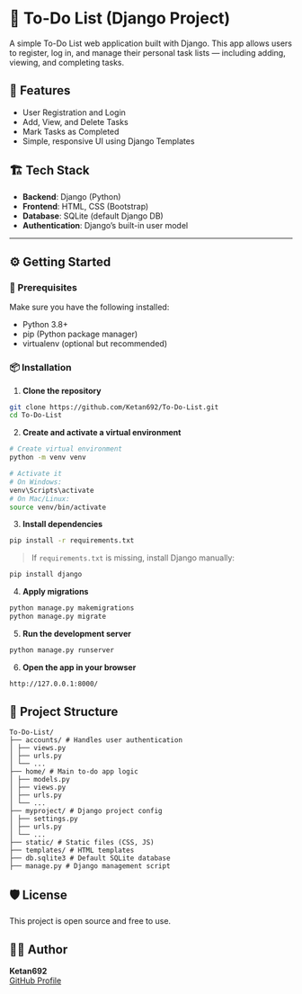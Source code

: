 # 📝 To-Do List (Django Project)

A simple To-Do List web application built with Django. This app allows users to register, log in, and manage their personal task lists — including adding, viewing, and completing tasks.

## 🚀 Features

- User Registration and Login
- Add, View, and Delete Tasks
- Mark Tasks as Completed
- Simple, responsive UI using Django Templates

## 🏗️ Tech Stack

- **Backend**: Django (Python)
- **Frontend**: HTML, CSS (Bootstrap)
- **Database**: SQLite (default Django DB)
- **Authentication**: Django’s built-in user model

---

## ⚙️ Getting Started

### 🔧 Prerequisites

Make sure you have the following installed:

- Python 3.8+
- pip (Python package manager)
- virtualenv (optional but recommended)

### 📦 Installation

1. **Clone the repository**

```bash
git clone https://github.com/Ketan692/To-Do-List.git
cd To-Do-List
```

2. **Create and activate a virtual environment**

```bash
# Create virtual environment
python -m venv venv

# Activate it
# On Windows:
venv\Scripts\activate
# On Mac/Linux:
source venv/bin/activate
```

3. **Install dependencies**
```bash
pip install -r requirements.txt
```
> If `requirements.txt` is missing, install Django manually:
```bash
pip install django
```

4. **Apply migrations**
```bash
python manage.py makemigrations
python manage.py migrate
```

5. **Run the development server**
```bash
python manage.py runserver
```

6. **Open the app in your browser**
```bash
http://127.0.0.1:8000/
```

## 📁 Project Structure
```
To-Do-List/
├── accounts/ # Handles user authentication
│ ├── views.py
│ ├── urls.py
│ └── ...
├── home/ # Main to-do app logic
│ ├── models.py
│ ├── views.py
│ ├── urls.py
│ └── ...
├── myproject/ # Django project config
│ ├── settings.py
│ ├── urls.py
│ └── ...
├── static/ # Static files (CSS, JS)
├── templates/ # HTML templates
├── db.sqlite3 # Default SQLite database
├── manage.py # Django management script
```

## 🛡️ License
This project is open source and free to use.


## 🙋‍♂️ Author
**Ketan692**<br>
[GitHub Profile](https://github.com/Ketan692)







